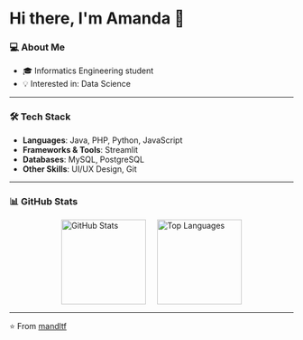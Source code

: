 # Hi there, I'm Amanda 👋

### 💻 About Me
- 🎓 Informatics Engineering student
- 💡 Interested in: Data Science

---

### 🛠️ Tech Stack
- **Languages**: Java, PHP, Python, JavaScript  
- **Frameworks & Tools**: Streamlit
- **Databases**: MySQL, PostgreSQL  
- **Other Skills**: UI/UX Design, Git 

---

### 📊 GitHub Stats

<div style="display: flex; justify-content: center; gap: 20px;">
  <img src="https://github-readme-stats.vercel.app/api?username=mandltf&show_icons=true&theme=radical" alt="GitHub Stats" height="150"/>
  <img src="https://github-readme-stats.vercel.app/api/top-langs/?username=mandltf&layout=compact&theme=radical" alt="Top Languages" height="150"/>
</div>


---

⭐️ From [mandltf](https://github.com/mandltf)
